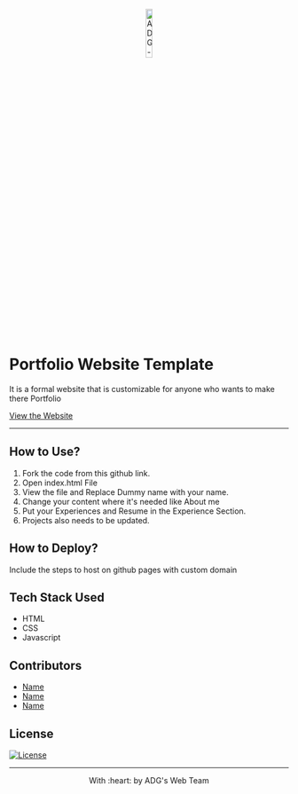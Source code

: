 <p align="center"><a href="http://www.adgvit.com" target="_blank">
<img src="https://i.postimg.cc/XYf7J1cX/adg-logo.png" title="ADG-VIT" alt="ADG-VIT" width="15%"></a>
</p>

# Portfolio Website Template
It is a formal website that is customizable for anyone who wants to make there Portfolio

<a href="#">View the Website</a>

---
## How to Use?
1. Fork the code from this github link.
2. Open index.html File
3. View the file and Replace Dummy name with your name.  
4. Change your content where it's needed like About me 
5. Put your Experiences and Resume in the Experience Section.
6. Projects also needs to be updated.

## How to Deploy?
Include the steps to host on github pages with custom domain

## Tech Stack Used
- HTML
- CSS
- Javascript

## Contributors
- <a href="#">Name</a>
- <a href="#">Name</a>
- <a href="#">Name</a>

## License
[![License](http://img.shields.io/:license-mit-blue.svg?style=flat-square)](http://badges.mit-license.org)

---
<p align="center">
	With :heart: by ADG's Web Team
</p>
